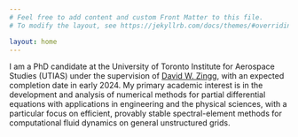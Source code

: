 ```yaml
---
# Feel free to add content and custom Front Matter to this file.
# To modify the layout, see https://jekyllrb.com/docs/themes/#overriding-theme-defaults

layout: home
---
```


I am a PhD candidate at the University of Toronto Institute for Aerospace Studies (UTIAS) under the supervision of <a href="http://goldfinger.utias.utoronto.ca/dwz/">David W. Zingg</a>, with an expected completion date in early 2024. My primary academic interest is in the development and analysis of numerical methods for partial differential equations with applications in engineering and the physical sciences, with a particular focus on efficient, provably stable spectral-element methods for computational fluid dynamics on general unstructured grids.
